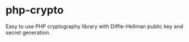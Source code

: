 # php-crypto
Easy to use PHP cryptography library with Diffie-Hellman public key and secret generation.

